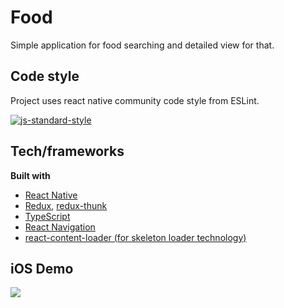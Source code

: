 # Food
Simple application for food searching and detailed view for that.

## Code style
Project uses react native community code style from ESLint.

[![js-standard-style](https://img.shields.io/badge/code%20style-standard-brightgreen.svg?style=flat)](https://github.com/feross/standard)

## Tech/frameworks

<b>Built with</b>
- [React Native](https://facebook.github.io/react-native/)
- [Redux](https://redux.js.org/), [redux-thunk](https://github.com/reduxjs/redux-thunk)
- [TypeScript](https://www.typescriptlang.org/)
- [React Navigation](https://reactnavigation.org/)
- [react-content-loader (for skeleton loader technology)](https://github.com/danilowoz/react-content-loader)

## iOS Demo
![](ios-demo.gif)


